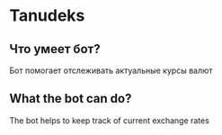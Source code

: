 <h1>Tanudeks</h1>

## Что умеет бот?
Бот помогает отслеживать актуальные курсы валют

## What the bot can do?
The bot helps to keep track of current exchange rates
